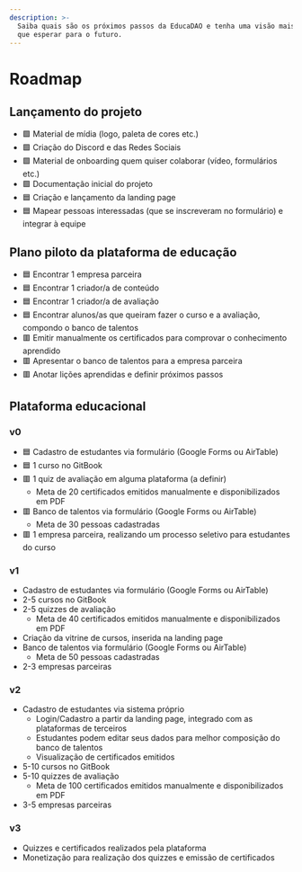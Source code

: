 ```yaml
---
description: >-
  Saiba quais são os próximos passos da EducaDAO e tenha uma visão mais clara do
  que esperar para o futuro.
---
```


# Roadmap

## Lançamento do projeto

* 🟩 Material de mídia (logo, paleta de cores etc.)
* 🟩 Criação do Discord e das Redes Sociais
* 🟩 Material de onboarding quem quiser colaborar (vídeo, formulários etc.)
* 🟩 Documentação inicial do projeto
* 🟦 Criação e lançamento da landing page
* 🟦 Mapear pessoas interessadas (que se inscreveram no formulário) e integrar à equipe

## **Plano piloto da plataforma de educação**

* 🟦 Encontrar 1 empresa parceira
* 🟦 Encontrar 1 criador/a de conteúdo
* 🟦 Encontrar 1 criador/a de avaliação
* 🟦 Encontrar alunos/as que queiram fazer o curso e a avaliação, compondo o banco de talentos
* 🟥 Emitir manualmente os certificados para comprovar o conhecimento aprendido
* 🟥 Apresentar o banco de talentos para a empresa parceira
* 🟥 Anotar lições aprendidas e definir próximos passos

## **Plataforma educacional**

### **v0**

* 🟦 Cadastro de estudantes via formulário (Google Forms ou AirTable)
* 🟦 1 curso no GitBook
* 🟥 1 quiz de avaliação em alguma plataforma (a definir)
  * Meta de 20 certificados emitidos manualmente e disponibilizados em PDF
* 🟥 Banco de talentos via formulário (Google Forms ou AirTable)
  * Meta de 30 pessoas cadastradas
* 🟥 1 empresa parceira, realizando um processo seletivo para estudantes do curso

### **v1**

* Cadastro de estudantes via formulário (Google Forms ou AirTable)
* 2-5 cursos no GitBook
* 2-5 quizzes de avaliação
  * Meta de 40 certificados emitidos manualmente e disponibilizados em PDF
* Criação da vitrine de cursos, inserida na landing page
* Banco de talentos via formulário (Google Forms ou AirTable)
  * Meta de 50 pessoas cadastradas
* 2-3 empresas parceiras

### **v2**

* Cadastro de estudantes via sistema próprio
  * Login/Cadastro a partir da landing page, integrado com as plataformas de terceiros
  * Estudantes podem editar seus dados para melhor composição do banco de talentos
  * Visualização de certificados emitidos
* 5-10 cursos no GitBook
* 5-10 quizzes de avaliação
  * Meta de 100 certificados emitidos manualmente e disponibilizados em PDF
* 3-5 empresas parceiras

### **v3**

* Quizzes e certificados realizados pela plataforma
* Monetização para realização dos quizzes e emissão de certificados
